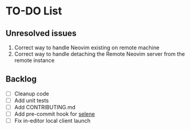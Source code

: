 # TO-DO List

## Unresolved issues

1. Correct way to handle Neovim existing on remote machine
2. Correct way to handle detaching the Remote Neovim server from the remote instance

## Backlog

- [ ] Cleanup code
- [ ] Add unit tests
- [ ] Add CONTRIBUTING.md
- [ ] Add pre-commit hook for [selene](https://github.com/Kampfkarren/selene/pull/541)
- [ ] Fix in-editor local client launch
